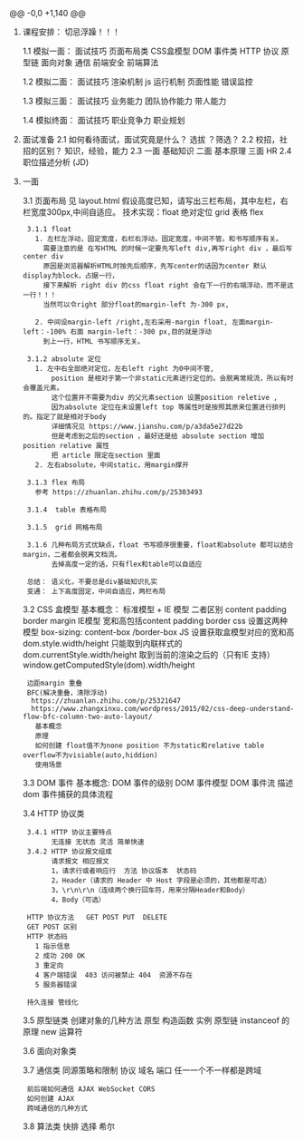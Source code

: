 @@ -0,0 +1,140 @@
1. 课程安排：                                             切忌浮躁！！！

    1.1 模拟一面：
          面试技巧  页面布局类
          CSS盒模型  DOM 事件类
          HTTP 协议  原型链
          面向对象  通信
          前端安全  前端算法

    1.2 模拟二面：
          面试技巧
          渲染机制
          js 运行机制
          页面性能
          错误监控

    1.3 模拟三面：
          面试技巧
          业务能力
          团队协作能力
          带人能力

    1.4 模拟终面：
          面试技巧
          职业竞争力
          职业规划

2. 面试准备
    2.1 如何看待面试，面试究竟是什么？ 选拔 ？筛选？
    2.2 校招，社招的区别？ 知识，经验，能力
    2.3 一面 基础知识 二面 基本原理 三面   HR
    2.4 职位描述分析 (JD)


3. 一面

    3.1 页面布局 见 layout.html
        假设高度已知，请写出三栏布局，其中左栏，右栏宽度300px,中间自适应。
        技术实现：float 绝对定位 grid 表格 flex

        3.1.1 float
          1. 左栏左浮动，固定宽度，右栏右浮动，固定宽度，中间不管。和书写顺序有关。
            需要注意的是 在写HTML 的时候一定要先写left div,再写right div ，最后写center div
            原因是浏览器解析HTML时按先后顺序，先写center的话因为center 默认display为block，占据一行，
            接下来解析 right div 的css float right 会在下一行的右端浮动，而不是这一行！！！
            当然可以令right 部分float的margin-left 为-300 px,

          2. 中间设margin-left /right,左右采用-margin float, 左面margin-left：-100% 右面 margin-left：-300 px,目的就是浮动
            到上一行，HTML 书写顺序无关。

        3.1.2 absolute 定位
          1. 左中右全部绝对定位，左右left right 为0中间不管,
              position 是相对于第一个非static元素进行定位的。会脱离常规流，所以有时会覆盖元素。
              这个位置并不需要为div 的父元素section 设置position reletive ,
              因为absolute 定位在未设置left top 等属性时是按照其原来位置进行排列的。指定了就是相对于body
              详细情况见 https://www.jianshu.com/p/a3da5e27d22b
              但是考虑到之后的section ，最好还是给 absolute section 增加 position relative 属性
              把 article 限定在section 里面
          2. 左右absolute，中间static，用margin撑开

        3.1.3 flex 布局
          参考 https://zhuanlan.zhihu.com/p/25303493

        3.1.4  table 表格布局

        3.1.5  grid 网格布局

        3.1.6 几种布局方式优缺点，float 书写顺序很重要，float和absolute 都可以结合margin，二者都会脱离文档流。
              去掉高度一定的话，只有flex和table可以自适应

        总结： 语义化，不要总是div基础知识扎实
        变通： 上下高度固定，中间自适应，两栏布局

    3.2 CSS 盒模型
        基本概念： 标准模型 + IE 模型  二者区别
        content padding border margin
        IE模型 宽和高包括content padding border
        css 设置这两种模型  box-sizing: content-box /border-box
        JS 设置获取盒模型对应的宽和高
          dom.style.width/height 只能取到内联样式的
          dom.currentStyle.width/height 取到当前的渲染之后的（只有IE 支持）
          window.getComputedStyle(dom).width/height

        边距margin 重叠
        BFC(解决重叠，清除浮动)
         https://zhuanlan.zhihu.com/p/25321647
         https://www.zhangxinxu.com/wordpress/2015/02/css-deep-understand-flow-bfc-column-two-auto-layout/
          基本概念
          原理
          如何创建 float值不为none position 不为static和relative table overflow不为visiable(auto,hiddion)
          使用场景


    3.3 DOM 事件
        基本概念: DOM 事件的级别
                 DOM 事件模型
                 DOM 事件流
                 描述dom 事件捕获的具体流程

    3.4 HTTP 协议类

        3.4.1 HTTP 协议主要特点
              无连接 无状态 灵活 简单快速
        3.4.2 HTTP 协议报文组成
              请求报文 相应报文
              1，请求行或者响应行  方法 协议版本  状态码
              2，Header（请求的 Header 中 Host 字段是必须的，其他都是可选）
              3，\r\n\r\n（连续两个换行回车符，用来分隔Header和Body）
              4，Body（可选）

        HTTP 协议方法   GET POST PUT  DELETE
        GET POST 区别
        HTTP 状态码
          1 指示信息
          2 成功 200 OK
          3 重定向
          4 客户端错误  403 访问被禁止 404  资源不存在
          5 服务器错误

        持久连接 管线化

    3.5 原型链类
        创建对象的几种方法
        原型 构造函数 实例 原型链
        instanceof 的原理
        new 运算符

    3.6 面向对象类



    3.7 通信类
        同源策略和限制
        协议 域名 端口 任一一个不一样都是跨域

        前后端如何通信 AJAX WebSocket CORS
        如何创建 AJAX
        跨域通信的几种方式

    3.8 算法类 快排 选择 希尔
